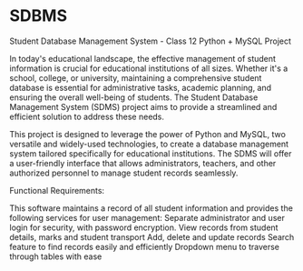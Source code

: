 # SDBMS
Student Database Management System - Class 12 Python + MySQL Project

In today's educational landscape, the effective management of student information is crucial for educational institutions of all sizes. Whether it's a school, college, or university, maintaining a comprehensive student database is essential for administrative tasks, academic planning, and ensuring the overall well-being of students. The Student Database Management System (SDMS) project aims to provide a streamlined and efficient solution to address these needs.

This project is designed to leverage the power of Python and MySQL, two versatile and widely-used technologies, to create a database management system tailored specifically for educational institutions. The SDMS will offer a user-friendly interface that allows administrators, teachers, and other authorized personnel to manage student records seamlessly.

Functional Requirements:

This software maintains a record of all student information and provides the following services for user management:
  Separate administrator and user login for security, with password encryption.
  View records from student details, marks and student transport
  Add, delete and update records
  Search feature to find records easily and efficiently
  Dropdown menu to traverse through tables with ease
